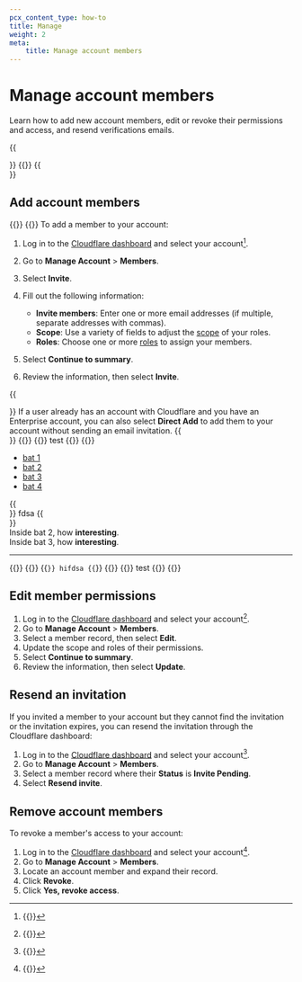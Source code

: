 ```yaml
---
pcx_content_type: how-to
title: Manage
weight: 2
meta:
    title: Manage account members
---
```


# Manage account members

Learn how to add new account members, edit or revoke their permissions and access, and resend verifications emails.

{{<Aside type="note">}}
{{<render file="_account-member-manage-limitation.md">}}
{{</Aside>}}

## Add account members
{{<tabs labels="UI | API">}}
{{<tab label="ui" no-code="true">}}
To add a member to your account:

1. Log in to the [Cloudflare dashboard](https://dash.cloudflare.com/login) and select your account[^1].
2. Go to **Manage Account** > **Members**.
3. Select **Invite**.
4. Fill out the following information:

    - **Invite members**: Enter one or more email addresses (if multiple, separate addresses with commas).
    - **Scope**: Use a variety of fields to adjust the [scope](/fundamentals/account-and-billing/members/roles/) of your roles.
    - **Roles**: Choose one or more [roles](/fundamentals/account-and-billing/members/roles/) to assign your members.

5. Select **Continue to summary**.
6. Review the information, then select **Invite**.

{{<Aside type="note">}}
If a user already has an account with Cloudflare and you have an Enterprise account, you can also select **Direct Add** to add them to your account without sending an email invitation.
{{</Aside>}}
{{</tab>}}
{{<tab label="api" default="true">}}
test
{{</tab>}}
{{</tabs>}}

<div id="batBox" labels="UI | API">
  <div class="batContainer">
    <ul class="bats">
      <li><a src="bat1" href="javascript:void(0);" class="active">bat 1</a></li>
      <li><a src="bat2" href="javascript:void(0);">bat 2</a></li>
      <li><a src="bat3" href="javascript:void(0);">bat 3</a></li>
      <li><a src="bat4" href="javascript:void(0);">bat 4</a></li>
    </ul>
    <div class="batContent">
      <div id="bat1">
        {{<Aside>}}
        fdsa
        {{</Aside>}}
      </div>
      <div id="bat2">
        <span>Inside bat 2, how <b>interesting</b>.</span>
      </div>
      <div id="bat3">
        <span>Inside bat 3, how <b>interesting</b>.</span>
      </div>
  </div>
</div>



----------


{{<bats labels="UI | API">}}
    {{<bat>}}
    {{<code>}}
    hifdsa
    {{</code>}}
    {{</bat>}}
    {{<bat>}}
    test
    {{</bat>}}
{{</bats>}}


## Edit member permissions

1. Log in to the [Cloudflare dashboard](https://dash.cloudflare.com/login) and select your account[^2].
2. Go to **Manage Account** > **Members**.
3. Select a member record, then select **Edit**.
4. Update the scope and roles of their permissions.
5. Select **Continue to summary**.
6. Review the information, then select **Update**.

## Resend an invitation

If you invited a member to your account but they cannot find the invitation or the invitation expires, you can resend the invitation through the Cloudflare dashboard:

1. Log in to the [Cloudflare dashboard](https://dash.cloudflare.com/login) and select your account[^3].
2. Go to **Manage Account** > **Members**.
3. Select a member record where their **Status** is **Invite Pending**.
4. Select **Resend invite**.

## Remove account members

To revoke a member's access to your account:

1. Log in to the [Cloudflare dashboard](https://dash.cloudflare.com/login) and select your account[^4].
2. Go to **Manage Account** > **Members**.
3. Locate an account member and expand their record.
4. Click **Revoke**.
5. Click **Yes, revoke access**.

[^1]: {{<render file="_account-member-manage-limitation.md">}}
[^2]: {{<render file="_account-member-manage-limitation.md">}}
[^3]: {{<render file="_account-member-manage-limitation.md">}}
[^4]: {{<render file="_account-member-manage-limitation.md">}}
